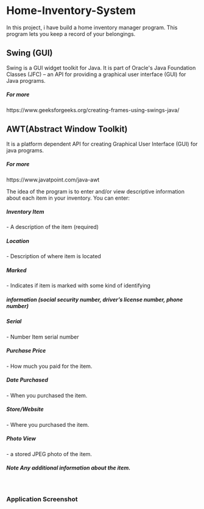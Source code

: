 # Home-Inventory-System

In this project, i have build a home inventory manager program. This program lets you keep a
record of your belongings.

<h2>Swing (GUI) </h2>
Swing is a GUI widget toolkit for Java. It is part of Oracle's Java Foundation Classes (JFC) – an API for providing a graphical user interface (GUI) for Java programs.
<h5>For more</h5> https://www.geeksforgeeks.org/creating-frames-using-swings-java/

 <h2> AWT(Abstract Window Toolkit) </h2>
It is a platform dependent API for creating Graphical User Interface (GUI) for java programs.
<h5>For more</h5>https://www.javatpoint.com/java-awt


The idea of the program is to enter and/or view descriptive information about each item in your
inventory. You can enter:

<h5>Inventory Item</h5> - A description of the item (required)</br>
<h5>Location</h5> - Description of where item is located</br>
<h5>Marked </h5>- Indicates if item is marked with some kind of identifying
<h5>information (social security number, driver’s license number,
phone number)</br>
<h5>Serial</h5> - Number Item serial number</br>
<h5>Purchase Price</h5> - How much you paid for the item.</br>
<h5>Date Purchased</h5> - When you purchased the item.</br>
<h5>Store/Website</h5>  - Where you purchased the item.</br>
<h5>Photo View</h5> - a stored JPEG photo of the item.</br>
<h5>Note Any additional information about the item.</h5></br>

<h3>Application Screenshot</h3>
<img></img>
